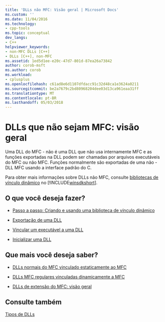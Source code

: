 ```yaml
---
title: 'DLLs não MFC: Visão geral | Microsoft Docs'
ms.custom: ''
ms.date: 11/04/2016
ms.technology:
- cpp-tools
ms.topic: conceptual
dev_langs:
- C++
helpviewer_keywords:
- non-MFC DLLs [C++]
- DLLs [C++], non-MFC
ms.assetid: 1ed5d1ee-e20c-47d7-801d-87ea26a73842
author: corob-msft
ms.author: corob
ms.workload:
- cplusplus
ms.openlocfilehash: c61ad8e6d1107dfdacc91c32d48ca1e3624a0211
ms.sourcegitcommit: be2a7679c2bd80968204dee03d13ca961eaa31ff
ms.translationtype: MT
ms.contentlocale: pt-BR
ms.lasthandoff: 05/03/2018
---
```

# <a name="non-mfc-dlls-overview"></a>DLLs que não sejam MFC: visão geral
Uma DLL do MFC - não é uma DLL que não usa internamente MFC e as funções exportadas na DLL podem ser chamadas por arquivos executáveis do MFC ou não MFC. Funções normalmente são exportadas de uma não - DLL MFC usando a interface padrão do C.  
  
 Para obter mais informações sobre DLLs não MFC, consulte [bibliotecas de vínculo dinâmico](http://msdn.microsoft.com/library/windows/desktop/ms682589) no [!INCLUDE[winsdkshort](../atl-mfc-shared/reference/includes/winsdkshort_md.md)].  
  
## <a name="what-do-you-want-to-do"></a>O que você deseja fazer?  
  
-   [Passo a passo: Criando e usando uma biblioteca de vínculo dinâmico](../build/walkthrough-creating-and-using-a-dynamic-link-library-cpp.md)  
  
-   [Exportação de uma DLL](../build/exporting-from-a-dll.md)  
  
-   [Vincular um executável a uma DLL](../build/linking-an-executable-to-a-dll.md)  
  
-   [Inicializar uma DLL](../build/run-time-library-behavior.md#initializing-a-dll)  
  
## <a name="what-do-you-want-to-know-more-about"></a>Que mais você deseja saber?  
  
-   [DLLs normais do MFC vinculado estaticamente ao MFC](../build/regular-dlls-statically-linked-to-mfc.md)  
  
-   [DLLs MFC regulares vinculadas dinamicamente a MFC](../build/regular-dlls-dynamically-linked-to-mfc.md)  
  
-   [DLLs de extensão do MFC: visão geral](../build/extension-dlls-overview.md)  
  
## <a name="see-also"></a>Consulte também  
 [Tipos de DLLs](../build/kinds-of-dlls.md)